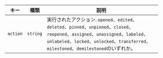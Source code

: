 | キー       | 種類       | 説明                                                                                                                                                                                                |
| -------- | -------- | ------------------------------------------------------------------------------------------------------------------------------------------------------------------------------------------------- |
| `action` | `string` | 実行されたアクション. `opened`、`edited`、`deleted`、`pinned`、`unpinned`、`closed`、`reopened`、`assigned`、`unassigned`、`labeled`、`unlabeled`、`locked`、`unlocked`、`transferred`、`milestoned`、`demilestoned`のいずれか。 |
